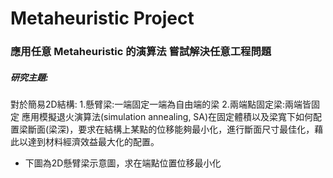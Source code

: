 # Metaheuristic Project

### 應用任意 Metaheuristic 的演算法 嘗試解決任意工程問題

##### 研究主題:
對於簡易2D結構:
1.懸臂梁:一端固定一端為自由端的梁
2.兩端點固定梁:兩端皆固定
應用模擬退火演算法(simulation annealing, SA)在固定體積以及梁寬下如何配置梁斷面(梁深)，要求在結構上某點的位移能夠最小化，進行斷面尺寸最佳化，藉此以達到材料經濟效益最大化的配置。

+ 下圖為2D懸臂梁示意圖，求在端點位置位移最小化
